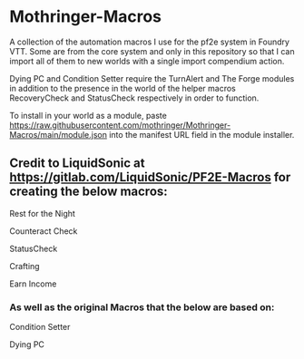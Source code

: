 # Mothringer-Macros
A collection of the automation macros I use for the pf2e system in Foundry VTT. Some are from the core system and only in this repository so that I can import all of them to new worlds with a single import compendium action.

Dying PC and Condition Setter require the TurnAlert and The Forge modules in addition to the presence in the world of the helper macros RecoveryCheck and StatusCheck respectively in order to function.

To install in your world as a module, paste https://raw.githubusercontent.com/mothringer/Mothringer-Macros/main/module.json into the manifest URL field in the module installer.


## Credit to LiquidSonic at https://gitlab.com/LiquidSonic/PF2E-Macros for creating the below macros:
Rest for the Night

Counteract Check

StatusCheck

Crafting

Earn Income

### As well as the original Macros that the below are based on:
Condition Setter

Dying PC
